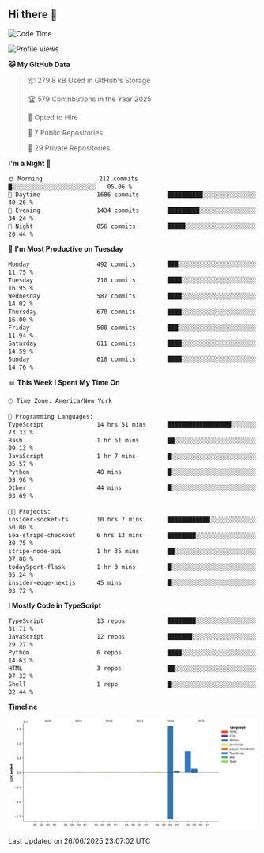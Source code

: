 ## Hi there 👋

<!--START_SECTION:waka-->
![Code Time](http://img.shields.io/badge/Code%20Time-364%20hrs%2041%20mins-blue)

![Profile Views](http://img.shields.io/badge/Profile%20Views-0-blue)

**🐱 My GitHub Data** 

> 📦 279.8 kB Used in GitHub's Storage 
 > 
> 🏆 579 Contributions in the Year 2025
 > 
> 💼 Opted to Hire
 > 
> 📜 7 Public Repositories 
 > 
> 🔑 29 Private Repositories 
 > 
**I'm a Night 🦉** 

```text
🌞 Morning                212 commits         █░░░░░░░░░░░░░░░░░░░░░░░░   05.06 % 
🌆 Daytime                1686 commits        ██████████░░░░░░░░░░░░░░░   40.26 % 
🌃 Evening                1434 commits        █████████░░░░░░░░░░░░░░░░   34.24 % 
🌙 Night                  856 commits         █████░░░░░░░░░░░░░░░░░░░░   20.44 % 
```
📅 **I'm Most Productive on Tuesday** 

```text
Monday                   492 commits         ███░░░░░░░░░░░░░░░░░░░░░░   11.75 % 
Tuesday                  710 commits         ████░░░░░░░░░░░░░░░░░░░░░   16.95 % 
Wednesday                587 commits         ████░░░░░░░░░░░░░░░░░░░░░   14.02 % 
Thursday                 670 commits         ████░░░░░░░░░░░░░░░░░░░░░   16.00 % 
Friday                   500 commits         ███░░░░░░░░░░░░░░░░░░░░░░   11.94 % 
Saturday                 611 commits         ████░░░░░░░░░░░░░░░░░░░░░   14.59 % 
Sunday                   618 commits         ████░░░░░░░░░░░░░░░░░░░░░   14.76 % 
```


📊 **This Week I Spent My Time On** 

```text
🕑︎ Time Zone: America/New_York

💬 Programming Languages: 
TypeScript               14 hrs 51 mins      ██████████████████░░░░░░░   73.33 % 
Bash                     1 hr 51 mins        ██░░░░░░░░░░░░░░░░░░░░░░░   09.13 % 
JavaScript               1 hr 7 mins         █░░░░░░░░░░░░░░░░░░░░░░░░   05.57 % 
Python                   48 mins             █░░░░░░░░░░░░░░░░░░░░░░░░   03.96 % 
Other                    44 mins             █░░░░░░░░░░░░░░░░░░░░░░░░   03.69 % 

🐱‍💻 Projects: 
insider-socket-ts        10 hrs 7 mins       ████████████░░░░░░░░░░░░░   50.00 % 
iea-stripe-checkout      6 hrs 13 mins       ████████░░░░░░░░░░░░░░░░░   30.75 % 
stripe-node-api          1 hr 35 mins        ██░░░░░░░░░░░░░░░░░░░░░░░   07.88 % 
todaySport-flask         1 hr 3 mins         █░░░░░░░░░░░░░░░░░░░░░░░░   05.24 % 
insider-edge-nextjs      45 mins             █░░░░░░░░░░░░░░░░░░░░░░░░   03.72 % 
```

**I Mostly Code in TypeScript** 

```text
TypeScript               13 repos            ████████░░░░░░░░░░░░░░░░░   31.71 % 
JavaScript               12 repos            ███████░░░░░░░░░░░░░░░░░░   29.27 % 
Python                   6 repos             ████░░░░░░░░░░░░░░░░░░░░░   14.63 % 
HTML                     3 repos             ██░░░░░░░░░░░░░░░░░░░░░░░   07.32 % 
Shell                    1 repo              █░░░░░░░░░░░░░░░░░░░░░░░░   02.44 % 
```



**Timeline**

![Lines of Code chart](https://raw.githubusercontent.com/dikshithvishnu/dikshithvishnu/main/assets/bar_graph.png)


 Last Updated on 26/06/2025 23:07:02 UTC
<!--END_SECTION:waka-->
